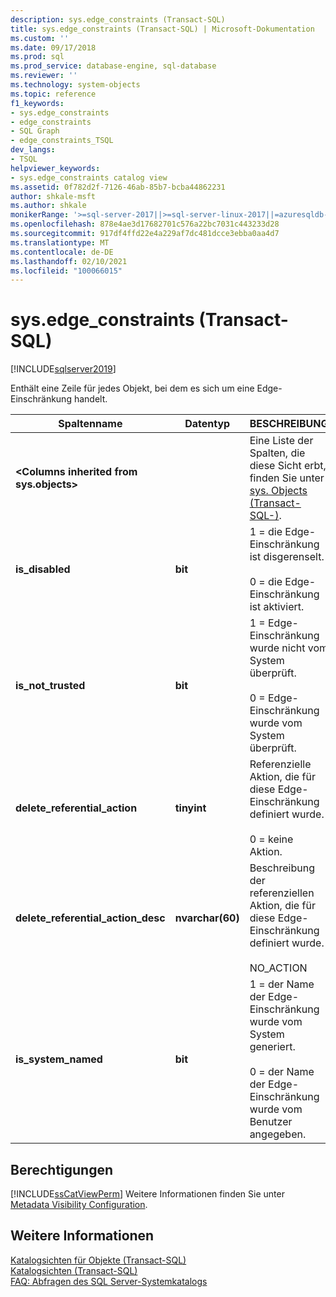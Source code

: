```yaml
---
description: sys.edge_constraints (Transact-SQL)
title: sys.edge_constraints (Transact-SQL) | Microsoft-Dokumentation
ms.custom: ''
ms.date: 09/17/2018
ms.prod: sql
ms.prod_service: database-engine, sql-database
ms.reviewer: ''
ms.technology: system-objects
ms.topic: reference
f1_keywords:
- sys.edge_constraints
- edge_constraints
- SQL Graph
- edge_constraints_TSQL
dev_langs:
- TSQL
helpviewer_keywords:
- sys.edge_constraints catalog view
ms.assetid: 0f782d2f-7126-46ab-85b7-bcba44862231
author: shkale-msft
ms.author: shkale
monikerRange: '>=sql-server-2017||>=sql-server-linux-2017||=azuresqldb-mi-current'
ms.openlocfilehash: 878e4ae3d17682701c576a22bc7031c443233d28
ms.sourcegitcommit: 917df4ffd22e4a229af7dc481dcce3ebba0aa4d7
ms.translationtype: MT
ms.contentlocale: de-DE
ms.lasthandoff: 02/10/2021
ms.locfileid: "100066015"
---
```

# <a name="sysedge_constraints-transact-sql"></a>sys.edge_constraints (Transact-SQL)
[!INCLUDE[sqlserver2019](../../includes/applies-to-version/sqlserver2019.md)]

Enthält eine Zeile für jedes Objekt, bei dem es sich um eine Edge-Einschränkung handelt. 
  
|Spaltenname|Datentyp|BESCHREIBUNG|  
|-----------------|---------------|-----------------|  
|**\<Columns inherited from sys.objects>**||Eine Liste der Spalten, die diese Sicht erbt, finden Sie unter [sys. Objects &#40;Transact-SQL-&#41;](../../relational-databases/system-catalog-views/sys-objects-transact-sql.md).|  
|**is_disabled**|**bit**|1 = die Edge-Einschränkung ist disgerenselt.<br /><br /> 0 = die Edge-Einschränkung ist aktiviert.|  
|**is_not_trusted**|**bit**|1 = Edge-Einschränkung wurde nicht vom System überprüft.<br /><br /> 0 = Edge-Einschränkung wurde vom System überprüft.|  
|**delete_referential_action**|**tinyint**|Referenzielle Aktion, die für diese Edge-Einschränkung definiert wurde.<br /><br />0 = keine Aktion.|  
|**delete_referential_action_desc**|**nvarchar(60)**|Beschreibung der referenziellen Aktion, die für diese Edge-Einschränkung definiert wurde.<br /><br />NO_ACTION|  
|**is_system_named**|**bit**|1 = der Name der Edge-Einschränkung wurde vom System generiert.<br /><br />0 = der Name der Edge-Einschränkung wurde vom Benutzer angegeben.|  
  
## <a name="permissions"></a>Berechtigungen  
 [!INCLUDE[ssCatViewPerm](../../includes/sscatviewperm-md.md)] Weitere Informationen finden Sie unter [Metadata Visibility Configuration](../../relational-databases/security/metadata-visibility-configuration.md).  
  
## <a name="see-also"></a>Weitere Informationen  
 [Katalogsichten für Objekte &#40;Transact-SQL&#41;](../../relational-databases/system-catalog-views/object-catalog-views-transact-sql.md)   
 [Katalogsichten &#40;Transact-SQL&#41;](../../relational-databases/system-catalog-views/catalog-views-transact-sql.md)   
 [FAQ: Abfragen des SQL Server-Systemkatalogs](../../relational-databases/system-catalog-views/querying-the-sql-server-system-catalog-faq.md)  
  
  
